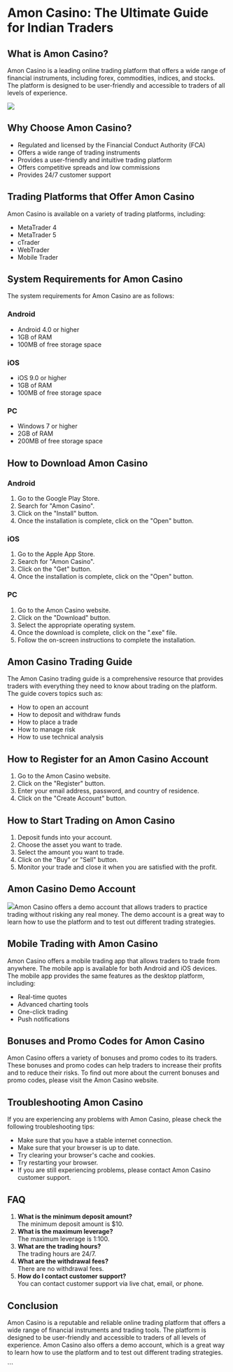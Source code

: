 # Amon Casino: The Ultimate Guide for Indian Traders

## What is Amon Casino?

Amon Casino is a leading online trading platform that offers a wide
range of financial instruments, including forex, commodities, indices,
and stocks. The platform is designed to be user-friendly and accessible
to traders of all levels of experience.

[![](https://i.imgur.com/JJwkDm3.png)](https://traff.sbs/frcas)

## Why Choose Amon Casino?

-   Regulated and licensed by the Financial Conduct Authority (FCA)
-   Offers a wide range of trading instruments
-   Provides a user-friendly and intuitive trading platform
-   Offers competitive spreads and low commissions
-   Provides 24/7 customer support

## Trading Platforms that Offer Amon Casino

Amon Casino is available on a variety of trading platforms, including:

-   MetaTrader 4
-   MetaTrader 5
-   cTrader
-   WebTrader
-   Mobile Trader

## System Requirements for Amon Casino

The system requirements for Amon Casino are as follows:

### Android

-   Android 4.0 or higher
-   1GB of RAM
-   100MB of free storage space

### iOS

-   iOS 9.0 or higher
-   1GB of RAM
-   100MB of free storage space

### PC

-   Windows 7 or higher
-   2GB of RAM
-   200MB of free storage space

## How to Download Amon Casino

### Android

1.  Go to the Google Play Store.
2.  Search for "Amon Casino".
3.  Click on the "Install" button.
4.  Once the installation is complete, click on the "Open" button.

### iOS

1.  Go to the Apple App Store.
2.  Search for "Amon Casino".
3.  Click on the "Get" button.
4.  Once the installation is complete, click on the "Open" button.

### PC

1.  Go to the Amon Casino website.
2.  Click on the "Download" button.
3.  Select the appropriate operating system.
4.  Once the download is complete, click on the ".exe" file.
5.  Follow the on-screen instructions to complete the installation.

## Amon Casino Trading Guide

The Amon Casino trading guide is a comprehensive resource that provides
traders with everything they need to know about trading on the platform.
The guide covers topics such as:

-   How to open an account
-   How to deposit and withdraw funds
-   How to place a trade
-   How to manage risk
-   How to use technical analysis

## How to Register for an Amon Casino Account

1.  Go to the Amon Casino website.
2.  Click on the "Register" button.
3.  Enter your email address, password, and country of residence.
4.  Click on the "Create Account" button.

## How to Start Trading on Amon Casino

1.  Deposit funds into your account.
2.  Choose the asset you want to trade.
3.  Select the amount you want to trade.
4.  Click on the "Buy" or "Sell" button.
5.  Monitor your trade and close it when you are satisfied with the
    profit.

## Amon Casino Demo Account

[![](\%22https://i.imgur.com/JJwkDm3.png\%22)](\%22https://traff.sbs/frcas\%22)Amon
Casino offers a demo account that allows traders to practice trading
without risking any real money. The demo account is a great way to learn
how to use the platform and to test out different trading strategies.

## Mobile Trading with Amon Casino

Amon Casino offers a mobile trading app that allows traders to trade
from anywhere. The mobile app is available for both Android and iOS
devices. The mobile app provides the same features as the desktop
platform, including:

-   Real-time quotes
-   Advanced charting tools
-   One-click trading
-   Push notifications

## Bonuses and Promo Codes for Amon Casino

Amon Casino offers a variety of bonuses and promo codes to its traders.
These bonuses and promo codes can help traders to increase their profits
and to reduce their risks. To find out more about the current bonuses
and promo codes, please visit the Amon Casino website.

## Troubleshooting Amon Casino

If you are experiencing any problems with Amon Casino, please check the
following troubleshooting tips:

-   Make sure that you have a stable internet connection.
-   Make sure that your browser is up to date.
-   Try clearing your browser\'s cache and cookies.
-   Try restarting your browser.
-   If you are still experiencing problems, please contact Amon Casino
    customer support.

## FAQ

1.  **What is the minimum deposit amount?**\
    The minimum deposit amount is \$10.
2.  **What is the maximum leverage?**\
    The maximum leverage is 1:100.
3.  **What are the trading hours?**\
    The trading hours are 24/7.
4.  **What are the withdrawal fees?**\
    There are no withdrawal fees.
5.  **How do I contact customer support?**\
    You can contact customer support via live chat, email, or phone.

## Conclusion

Amon Casino is a reputable and reliable online trading platform that
offers a wide range of financial instruments and trading tools. The
platform is designed to be user-friendly and accessible to traders of
all levels of experience. Amon Casino also offers a demo account, which
is a great way to learn how to use the platform and to test out
different trading strategies.

\`\`\`

